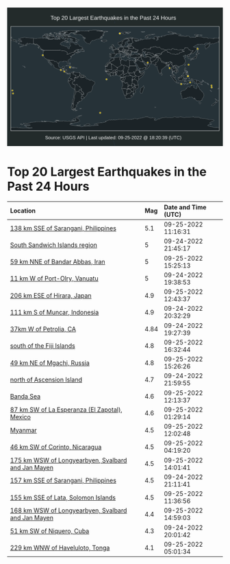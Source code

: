 ![Map](./map.png)

# Top 20 Largest Earthquakes in the Past 24 Hours

| Location | Mag | Date and Time (UTC) |
|:---|:---|:---|
| [138 km SSE of Sarangani, Philippines](https://earthquake.usgs.gov/earthquakes/eventpage/us7000iax1) | 5.1 | 09-25-2022 11:16:31 |
| [South Sandwich Islands region](https://earthquake.usgs.gov/earthquakes/eventpage/us7000iatm) | 5 | 09-24-2022 21:45:17 |
| [59 km NNE of Bandar Abbas, Iran](https://earthquake.usgs.gov/earthquakes/eventpage/us7000iayf) | 5 | 09-25-2022 15:25:13 |
| [11 km W of Port-Olry, Vanuatu](https://earthquake.usgs.gov/earthquakes/eventpage/us7000iasw) | 5 | 09-24-2022 19:38:53 |
| [206 km ESE of Hirara, Japan](https://earthquake.usgs.gov/earthquakes/eventpage/us7000iaxi) | 4.9 | 09-25-2022 12:43:37 |
| [111 km S of Muncar, Indonesia](https://earthquake.usgs.gov/earthquakes/eventpage/us7000iat5) | 4.9 | 09-24-2022 20:32:29 |
| [37km W of Petrolia, CA](https://earthquake.usgs.gov/earthquakes/eventpage/nc73785481) | 4.84 | 09-24-2022 19:27:39 |
| [south of the Fiji Islands](https://earthquake.usgs.gov/earthquakes/eventpage/us7000iayp) | 4.8 | 09-25-2022 16:32:44 |
| [49 km NE of Mgachi, Russia](https://earthquake.usgs.gov/earthquakes/eventpage/us7000iayh) | 4.8 | 09-25-2022 15:26:26 |
| [north of Ascension Island](https://earthquake.usgs.gov/earthquakes/eventpage/us7000iauf) | 4.7 | 09-24-2022 21:59:55 |
| [Banda Sea](https://earthquake.usgs.gov/earthquakes/eventpage/us7000iaxd) | 4.6 | 09-25-2022 12:13:37 |
| [87 km SW of La Esperanza (El Zapotal), Mexico](https://earthquake.usgs.gov/earthquakes/eventpage/us7000iav3) | 4.6 | 09-25-2022 01:29:14 |
| [Myanmar](https://earthquake.usgs.gov/earthquakes/eventpage/us7000iaxc) | 4.5 | 09-25-2022 12:02:48 |
| [46 km SW of Corinto, Nicaragua](https://earthquake.usgs.gov/earthquakes/eventpage/us7000iavn) | 4.5 | 09-25-2022 04:19:20 |
| [175 km WSW of Longyearbyen, Svalbard and Jan Mayen](https://earthquake.usgs.gov/earthquakes/eventpage/us7000iay0) | 4.5 | 09-25-2022 14:01:41 |
| [157 km SSE of Sarangani, Philippines](https://earthquake.usgs.gov/earthquakes/eventpage/us7000iatf) | 4.5 | 09-24-2022 21:11:41 |
| [155 km SSE of Lata, Solomon Islands](https://earthquake.usgs.gov/earthquakes/eventpage/us7000iax6) | 4.5 | 09-25-2022 11:36:56 |
| [168 km WSW of Longyearbyen, Svalbard and Jan Mayen](https://earthquake.usgs.gov/earthquakes/eventpage/us7000iayg) | 4.4 | 09-25-2022 14:59:03 |
| [51 km SW of Niquero, Cuba](https://earthquake.usgs.gov/earthquakes/eventpage/us7000iasy) | 4.3 | 09-24-2022 20:01:42 |
| [229 km WNW of Haveluloto, Tonga](https://earthquake.usgs.gov/earthquakes/eventpage/us7000iavz) | 4.1 | 09-25-2022 05:01:34 |

